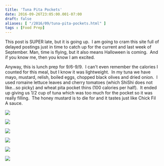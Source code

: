 ```yaml
---
title: 'Tuna Pita Pockets'
date: 2016-09-26T23:05:00.001-07:00
draft: false
aliases: [ "/2016/09/tuna-pita-pockets.html" ]
tags : [Food Prep]
---
```


This post is SUPER late, but it is going up.  I am going to cram this site full of delayed postings just in time to catch up for the current and last week of September. Man, time is flying, but it also means Halloween is coming.  And if you know me, then you know I am excited.  
  
Anyway, this is lunch prep for 9/6-9/9.  I can't even remember the calories I counted for this meal, but I know it was lightweight.  In my tuna we have mayo, mustard, relish, boiled eggs, chopped black olives and dried onion.  I used romaine lettuce leaves and cherry tomatoes (which ShiShi does not like...so picky) and wheat pita pocket thins (100 calories per half).  It ended up giving us 1/2 cup of tuna which was too much for the pocket so it was really filling.  The honey mustard is to die for and it tastes just like Chick Fil A sauce.  
  

[![](https://1.bp.blogspot.com/-SprdVtmcBTo/V-oLZp2LHLI/AAAAAAAAAqg/JZYWMiGqUgklemE4CWRDDLMu3i9EWckAACLcB/s640/2016-09-03%2B17.53.52.jpg)](https://1.bp.blogspot.com/-SprdVtmcBTo/V-oLZp2LHLI/AAAAAAAAAqg/JZYWMiGqUgklemE4CWRDDLMu3i9EWckAACLcB/s1600/2016-09-03%2B17.53.52.jpg)

  

[![](https://4.bp.blogspot.com/-bDcj-OqwX9s/V-oLZ4BpSVI/AAAAAAAAAqo/CnHUocs5qWMncNpqAicbpz2PIG6BWDiNgCLcB/s640/2016-09-03%2B17.58.21.jpg)](https://4.bp.blogspot.com/-bDcj-OqwX9s/V-oLZ4BpSVI/AAAAAAAAAqo/CnHUocs5qWMncNpqAicbpz2PIG6BWDiNgCLcB/s1600/2016-09-03%2B17.58.21.jpg)

  

[![](https://3.bp.blogspot.com/-QyF6OOKtf70/V-oLZ5RUApI/AAAAAAAAAqk/SUhmDKU2PVgIyljrJl3ZA7lPh1mUhaxIACLcB/s640/2016-09-03%2B18.03.11.jpg)](https://3.bp.blogspot.com/-QyF6OOKtf70/V-oLZ5RUApI/AAAAAAAAAqk/SUhmDKU2PVgIyljrJl3ZA7lPh1mUhaxIACLcB/s1600/2016-09-03%2B18.03.11.jpg)

  

[![](https://2.bp.blogspot.com/-yWTij2KyZtA/V-oLbOuEcjI/AAAAAAAAAqs/b2pDYNHNbyY_gtf6CA9imzG6D3MGnTgAwCLcB/s640/2016-09-03%2B18.09.35.jpg)](https://2.bp.blogspot.com/-yWTij2KyZtA/V-oLbOuEcjI/AAAAAAAAAqs/b2pDYNHNbyY_gtf6CA9imzG6D3MGnTgAwCLcB/s1600/2016-09-03%2B18.09.35.jpg)

  

[![](https://3.bp.blogspot.com/-poFZUvgmGlM/V-oLbz7t48I/AAAAAAAAAqw/zeyHSuRf66cdKoXaDNbmPb1d6MghQ3aSQCLcB/s640/2016-09-03%2B18.14.04.jpg)](https://3.bp.blogspot.com/-poFZUvgmGlM/V-oLbz7t48I/AAAAAAAAAqw/zeyHSuRf66cdKoXaDNbmPb1d6MghQ3aSQCLcB/s1600/2016-09-03%2B18.14.04.jpg)

  

[![](https://1.bp.blogspot.com/-WKJrPeRnCPQ/V-oLb3N-8rI/AAAAAAAAAq0/Pspc5KPCXLUcfIL3XuJvCzF83pMU_mOSgCLcB/s640/2016-09-03%2B18.15.40.jpg)](https://1.bp.blogspot.com/-WKJrPeRnCPQ/V-oLb3N-8rI/AAAAAAAAAq0/Pspc5KPCXLUcfIL3XuJvCzF83pMU_mOSgCLcB/s1600/2016-09-03%2B18.15.40.jpg)